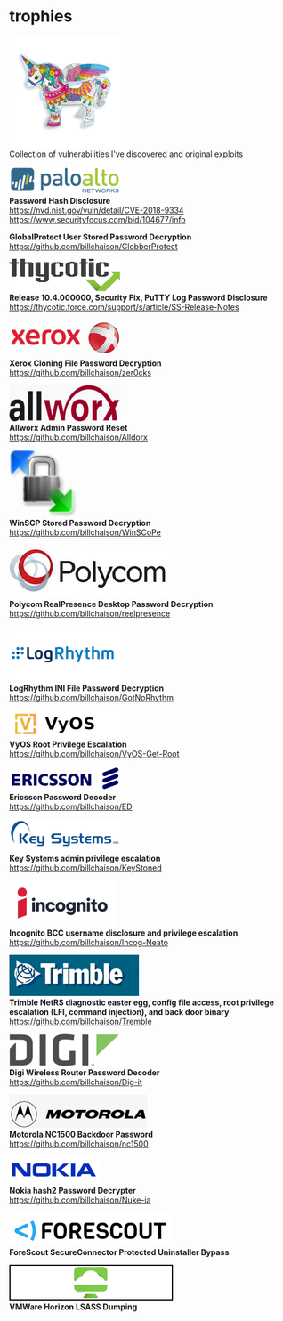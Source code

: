 # trophies
![alt text](mu.png)<br />
Collection of vulnerabilities I've discovered and original exploits

![alt text](pan.png)<br />
**Password Hash Disclosure**<br />
https://nvd.nist.gov/vuln/detail/CVE-2018-9334<br />
https://www.securityfocus.com/bid/104677/info<br />

**GlobalProtect User Stored Password Decryption**<br />
https://github.com/billchaison/ClobberProtect

![alt text](thy.png)<br />
**Release 10.4.000000, Security Fix, PuTTY Log Password Disclosure**<br />
https://thycotic.force.com/support/s/article/SS-Release-Notes

![alt text](xrx.png)<br />
**Xerox Cloning File Password Decryption**<br />
https://github.com/billchaison/zer0cks

![alt text](awx.png)<br />
**Allworx Admin Password Reset**<br />
https://github.com/billchaison/Alldorx

![alt text](wscp.png)<br />
**WinSCP Stored Password Decryption**<br />
https://github.com/billchaison/WinSCoPe

![alt text](pc.png)<br />
**Polycom RealPresence Desktop Password Decryption**<br />
https://github.com/billchaison/reelpresence

![alt text](lr.jpg)<br />
**LogRhythm INI File Password Decryption**<br />
https://github.com/billchaison/GotNoRhythm

![alt text](vyos.png)<br />
**VyOS Root Privilege Escalation**<br />
https://github.com/billchaison/VyOS-Get-Root

![alt text](er.png)<br />
**Ericsson Password Decoder**<br />
https://github.com/billchaison/ED

![alt text](ks.png)<br />
**Key Systems admin privilege escalation**<br />
https://github.com/billchaison/KeyStoned

![alt text](incog.png)<br />
**Incognito BCC username disclosure and privilege escalation**<br />
https://github.com/billchaison/Incog-Neato

![alt text](tlogo.png)<br />
**Trimble NetRS diagnostic easter egg, config file access, root privilege escalation (LFI, command injection), and back door binary**<br />
https://github.com/billchaison/Tremble

![alt text](digi00.png)<br />
**Digi Wireless Router Password Decoder**<br />
https://github.com/billchaison/Dig-it

![alt text](mot.png)<br />
**Motorola NC1500 Backdoor Password**<br />
https://github.com/billchaison/nc1500

![alt text](n00.png)<br />
**Nokia hash2 Password Decrypter**<br />
https://github.com/billchaison/Nuke-ia

![alt text](fs00.png)<br />
**ForeScout SecureConnector Protected Uninstaller Bypass**<br />

![alt text](vmwh.png)<br />
**VMWare Horizon LSASS Dumping**<br />
